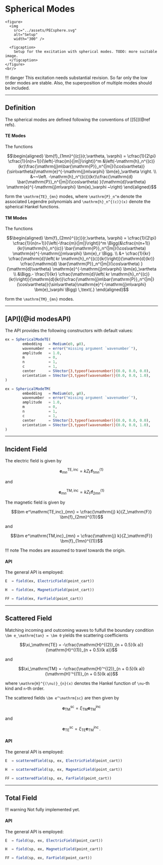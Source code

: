 
# Spherical Modes

```@raw html
<figure>
  <img
    src="../assets/PECsphere.svg"
    alt="Setup"
    width="300" />

  <figcaption>
    Setup for the excitation with spherical modes. TODO: more suitable image.
  </figcaption>
</figure>
<br/>
```

!!! danger
    This excitation needs substantial revision. So far only the low order modes are stable. Also, the superposition of multiple modes should be included.


---
## Definition

The spherical modes are defined following the conventions of [[5]](@ref refs).

#### TE Modes

The functions
```math
\begin{aligned}
\bm{f}_{1mn}^{(c)}(r,\vartheta, \varphi) = \cfrac{1}{2\pi} \cfrac{1}{n(n+1)}{\left(-\frac{m}{|m|}\right)}^m 
													&\left(-\mathrm{h}_n^{(c)}(kr)\frac{\mathrm{j}m\bar{\mathrm{P}}_n^{|m|}(\cos\vartheta)}{\sin\vartheta}\mathrm{e}^{-\mathrm{j}m\varphi} \bm{e}_\vartheta   	\right.	 \\	
													&~~\left. -\mathrm{h}_n^{(c)}(kr)\cfrac{\mathrm{d} \bar{\mathrm{P}}_n^{|m|}(\cos\vartheta) }{\mathrm{d}\vartheta} \mathrm{e}^{-\mathrm{j}m\varphi} \bm{e}_\varphi  	~\right)
\end{aligned}
```
form the ``\mathrm{TE}_{mn}`` modes, where ``\mathrm{P}_n^m`` denote the associated Legendre polynomials and ``\mathrm{h}_n^{(c)}(x)`` denote the spherical Hankel functions.


#### TM Modes

The functions
```math
\begin{aligned}
\bm{f}_{2mn}^{(c)}(r,\vartheta, \varphi) = \cfrac{1}{2\pi} \cfrac{1}{n(n+1)}{\left(-\frac{m}{|m|}\right)}^m \Bigg(&\cfrac{n(n+1)}{kr}\mathrm{h}_n^{(c)}   \bar{\mathrm{P}}_n^{|m|}(\cos\vartheta)	\mathrm{e}^{-\mathrm{j}m\varphi} \bm{e}_r \Bigg. \\	
					&+ \cfrac{1}{kr} \cfrac{\mathrm{d}\left( kr \mathrm{h}_n^{(c)}(kr)\right)}{\mathrm{d}(kr)} \cfrac{\mathrm{d} \bar{\mathrm{P}}_n^{|m|}(\cos\vartheta) }{\mathrm{d}\vartheta} \mathrm{e}^{-\mathrm{j}m\varphi} \bm{e}_\vartheta  \\
					&\Bigg.- \frac{1}{kr} \cfrac{\mathrm{d}\left( kr \mathrm{h}_n^{(c)}(kr)\right)}{\mathrm{d}(kr)}\cfrac{\mathrm{j}m\bar{\mathrm{P}}_n^{|m|}(\cos\vartheta)}{\sin\vartheta}\mathrm{e}^{-\mathrm{j}m\varphi} \bm{e}_\varphi	\Bigg) \,\text{.}
\end{aligned}
```
form the ``\mathrm{TM}_{mn}`` modes.


---
## [API](@id modesAPI)

The API provides the following constructors with default values:
```julia
ex = SphericalModeTE(
        embedding   = Medium(ε0, μ0),
        wavenumber  = error("missing argument `wavenumber`"),
        amplitude   = 1.0,
        m           = 0,
        n           = 1,
        c           = 1,
        center      = SVector{3,typeof(wavenumber)}(0.0, 0.0, 0.0),
        orientation = SVector{3,typeof(wavenumber)}(0.0, 0.0, 1.0),
)

ex = SphericalModeTM(
        embedding   = Medium(ε0, μ0),
        wavenumber  = error("missing argument `wavenumber`"),
        amplitude   = 1.0,
        m           = 0,
        n           = 1,
        c           = 1,
        center      = SVector{3,typeof(wavenumber)}(0.0, 0.0, 0.0),
        orientation = SVector{3,typeof(wavenumber)}(0.0, 0.0, 1.0),
)
```


---
## Incident Field

The electric field is given by
```math
\bm e^\mathrm{TE,inc}_{mn} = k Z_\mathrm{F} \bm{f}_{1mn}^{(1)}
```
and 
```math
\bm e^\mathrm{TM,inc}_{mn} = k Z_\mathrm{F} \bm{f}_{2mn}^{(1)}
```

The magnetic field is given by
```math
\bm e^\mathrm{TE,inc}_{mn} = \cfrac{\mathrm{j} k}{Z_\mathrm{F}} \bm{f}_{2mn}^{(1)}
```
and 
```math
\bm e^\mathrm{TM,inc}_{mn} = \cfrac{\mathrm{j} k}{Z_\mathrm{F}} \bm{f}_{1mn}^{(1)}
```


!!! note
    The modes are assumed to travel towards the origin.




#### API

The general API is employed:
```julia
E  = field(ex, ElectricField(point_cart))

H  = field(ex, MagneticField(point_cart))

FF = field(ex, FarField(point_cart))
```

---
## Scattered Field

Matching incoming and outcoming waves to fulfull the boundary condition ``\bm e_\mathrm{tan} = \bm 0`` yields the scattering coefficients
```math
\xi_\mathrm{TE} = -\cfrac{\mathrm{H}^{(2)}_{n + 0.5}(k a)}{\mathrm{H}^{(1)}_{n + 0.5}(k a)}
```
and
```math
\xi_\mathrm{TM} = -\cfrac{\mathrm{H}'^{(2)}_{n + 0.5}(k a)}{\mathrm{H}'^{(1)}_{n + 0.5}(k a)}
```
where ``\mathrm{H}^{(\nu)}_{n}(x)`` denotes the Hankel function of ``\nu``-th kind and ``n``-th order.

The scattered fields ``\bm e^\mathrm{sc}`` are then given by
```math
\bm e_\mathrm{TM}^\mathrm{sc} = \xi_\mathrm{TM} \bm e_\mathrm{TM}^\mathrm{inc} 
```
and
```math
\bm e_\mathrm{TE}^\mathrm{sc} = \xi_\mathrm{TE} \bm e_\mathrm{TM}^\mathrm{inc} \,.
```

#### API

The general API is employed:
```julia
E  = scatteredfield(sp, ex, ElectricField(point_cart))

H  = scatteredfield(sp, ex, MagneticField(point_cart))

FF = scatteredfield(sp, ex, FarField(point_cart))
```

---
## Total Field

!!! warning
    Not fully implemented yet.

#### API

The general API is employed:
```julia
E  = field(sp, ex, ElectricField(point_cart))

H  = field(sp, ex, MagneticField(point_cart))

FF = field(sp, ex, FarField(point_cart))
```
